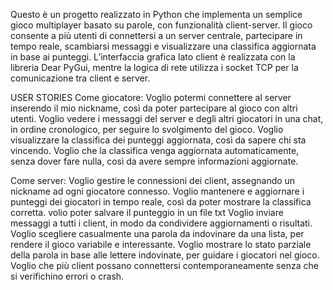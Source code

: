 Questo è un progetto realizzato in Python che implementa un semplice gioco multiplayer basato su parole, con funzionalità client-server. Il gioco consente a più utenti di connettersi a un server centrale, partecipare in tempo reale, scambiarsi messaggi e visualizzare una classifica aggiornata in base ai punteggi. L’interfaccia grafica lato client è realizzata con la libreria Dear PyGui, mentre la logica di rete utilizza i socket TCP per la comunicazione tra client e server.

USER STORIES
Come giocatore:
Voglio potermi connettere al server inserendo il mio nickname, così da poter partecipare al gioco con altri utenti.
Voglio vedere i messaggi del server e degli altri giocatori in una chat, in ordine cronologico, per seguire lo svolgimento del gioco.
Voglio visualizzare la classifica dei punteggi aggiornata, così da sapere chi sta vincendo.
Voglio che la classifica venga aggiornata automaticamente, senza dover fare nulla, così da avere sempre informazioni aggiornate.


Come server:
Voglio gestire le connessioni dei client, assegnando un nickname ad ogni giocatore connesso.
Voglio mantenere e aggiornare i punteggi dei giocatori in tempo reale, così da poter mostrare la classifica corretta.
volio poter salvare il punteggio in un file txt 
Voglio inviare messaggi a tutti i client, in modo da condividere aggiornamenti o risultati.
Voglio scegliere casualmente una parola da indovinare da una lista, per rendere il gioco variabile e interessante.
Voglio mostrare lo stato parziale della parola in base alle lettere indovinate, per guidare i giocatori nel gioco.
Voglio che più client possano connettersi contemporaneamente senza che si verifichino errori o crash.



